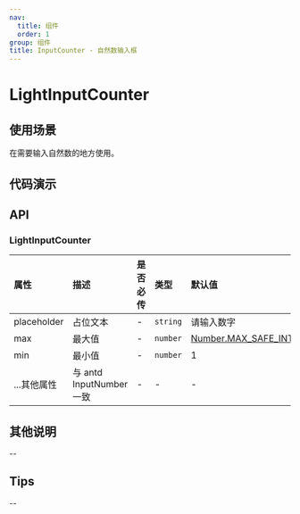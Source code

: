 ```yaml
---
nav:
  title: 组件
  order: 1
group: 组件
title: InputCounter - 自然数输入框
---
```


# LightInputCounter

## 使用场景

在需要输入自然数的地方使用。

## 代码演示

<code src='./demo/LightInputNumber/LightInputCounter' title='使用'></code>

## API

### LightInputCounter

| 属性        | 描述                     | 是否必传 | 类型     | 默认值                                                                                                                              |
| :---------- | :----------------------- | :------- | :------- | :---------------------------------------------------------------------------------------------------------------------------------- |
| placeholder | 占位文本                 | -        | `string` | 请输入数字                                                                                                                          |
| max         | 最大值                   | -        | `number` | [Number.MAX_SAFE_INTEGER](https://developer.mozilla.org/zh-CN/docs/Web/JavaScript/Reference/Global_Objects/Number/MAX_SAFE_INTEGER) |
| min         | 最小值                   | -        | `number` | 1                                                                                                                                   |
| ...其他属性 | 与 antd InputNumber 一致 | -        | -        | -                                                                                                                                   |

## 其他说明

--

## Tips

--
